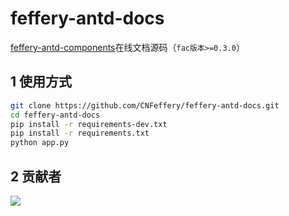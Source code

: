 # feffery-antd-docs

<a href='https://github.com/CNFeffery/feffery-antd-components' target='_blank'>feffery-antd-components</a>在线文档源码（`fac版本>=0.3.0`）

## 1 使用方式

```bash
git clone https://github.com/CNFeffery/feffery-antd-docs.git
cd feffery-antd-docs
pip install -r requirements-dev.txt
pip install -r requirements.txt
python app.py
```

## 2 贡献者

<a href = "https://github.com/CNFeffery/feffery-antd-docs/graphs/contributors">
  <img src = "https://contrib.rocks/image?repo=CNFeffery/feffery-antd-docs"/>
</a>
